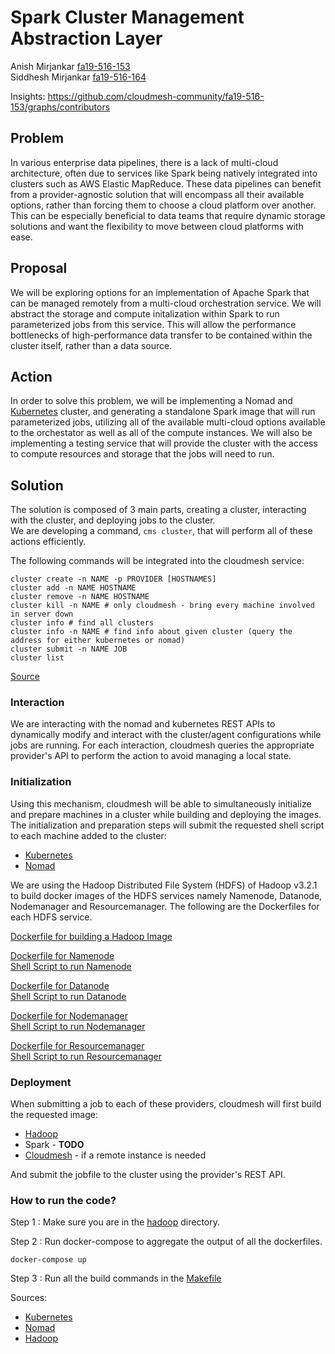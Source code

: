 # Spark Cluster Management Abstraction Layer

Anish Mirjankar [fa19-516-153](https://github.com/cloudmesh-community/fa19-516-153)  
Siddhesh Mirjankar [fa19-516-164](https://github.com/cloudmesh-community/fa19-516-164)

Insights: <https://github.com/cloudmesh-community/fa19-516-153/graphs/contributors>


## Problem

In various enterprise data pipelines, there is a lack of multi-cloud
architecture, often due to services like Spark being natively integrated into
clusters such as AWS Elastic MapReduce.  These data pipelines can benefit from
a provider-agnostic solution that will encompass all their available options,
rather than forcing them to choose a cloud platform over another.  This can be
especially beneficial to data teams that require dynamic storage solutions and 
want the flexibility to move between cloud platforms with ease. 
      

## Proposal

We will be exploring options for an implementation of Apache Spark that can be
managed remotely from a multi-cloud orchestration service.  We will abstract the
storage and compute initalization within Spark to run parameterized jobs from
this service.  This will allow the performance bottlenecks of high-performance
data transfer to be contained within the cluster itself, rather than a data
source.


## Action

In order to solve this problem, we will be implementing a Nomad and [Kubernetes](https://github.com/cloudmesh-community/fa19-516-153/blob/master/project/cloudmesh/images/kubernetes/Kubernetes.md) 
cluster, and generating a standalone Spark image that will run parameterized jobs,
utilizing all of the available multi-cloud options available to the orchestator
as well as all of the compute instances.  We will also be implementing a testing
service that will provide the cluster with the access to compute resources and
storage that the jobs will need to run.


## Solution

The solution is composed of 3 main parts, creating a cluster, interacting with the cluster, and deploying jobs to the cluster.  
We are developing a command, `cms cluster`, that will perform all of these actions efficiently. 

The following commands will be integrated into the cloudmesh service:
```
cluster create -n NAME -p PROVIDER [HOSTNAMES]
cluster add -n NAME HOSTNAME
cluster remove -n NAME HOSTNAME
cluster kill -n NAME # only cloudmesh - bring every machine involved in server down
cluster info # find all clusters
cluster info -n NAME # find info about given cluster (query the address for either kubernetes or nomad)
cluster submit -n NAME JOB
cluster list
```
[Source](cloudmesh/cluster/command/cluster.py)


### Interaction

We are interacting with the nomad and kubernetes REST APIs to dynamically modify and interact with the cluster/agent configurations while jobs are running.  For each interaction, cloudmesh queries the appropriate provider's API to perform the action to avoid managing a local state.


### Initialization

Using this mechanism, cloudmesh will be able to simultaneously initialize and prepare machines in a cluster while building and deploying the images.  
The initialization and preparation steps will submit the requested shell script to each machine added to the cluster:
 - [Kubernetes](cloudmesh/images/kubernetes/build.sh)
 - [Nomad](cloudmesh/images/nomad/build.sh)

We are using the Hadoop Distributed File System (HDFS) of Hadoop v3.2.1 to build docker images of the HDFS services namely Namenode, Datanode, 
Nodemanager and Resourcemanager. The following are the Dockerfiles for each HDFS service.

[Dockerfile for building a Hadoop Image](cloudmesh/images/hadoop/Dockerfile) <br/>

[Dockerfile for Namenode](cloudmesh/images/hadoop/namenode/Dockerfile) <br/>
[Shell Script to run Namenode](cloudmesh/images/hadoop/namenode/run.sh) <br/>

[Dockerfile for Datanode](cloudmesh/images/hadoop/datanode/Dockerfile) <br/>
[Shell Script to run Datanode](cloudmesh/images/hadoop/datanode/run.sh) <br/>

[Dockerfile for Nodemanager](cloudmesh/images/hadoop/nodemanager/Dockerfile) <br/>
[Shell Script to run Nodemanager](cloudmesh/images/hadoop/nodemanager/run.sh) <br/>

[Dockerfile for Resourcemanager](cloudmesh/images/hadoop/resourcemanager/Dockerfile) <br/>
[Shell Script to run Resourcemanager](cloudmesh/images/hadoop/resourcemanager/run.sh) <br/>


### Deployment

When submitting a job to each of these providers, cloudmesh will first build the requested image:
 - [Hadoop](cloudmesh/images/hadoop/Dockerfile)
 - Spark - __TODO__
 - [Cloudmesh](cloudmesh/images/cloudmesh/Dockerfile) - if a remote instance is needed

And submit the jobfile to the cluster using the provider's REST API.


### How to run the code?

Step 1 : Make sure you are in the [hadoop](cloudmesh/images/kubernetes/Hadoop) directory.

Step 2 : Run docker-compose to aggregate the output of all the dockerfiles.
```
docker-compose up
```

Step 3 : Run all the build commands in the [Makefile](cloudmesh/images/kubernetes/Hadoop/Makefile)

Sources:
- [Kubernetes](https://kubernetes.io/docs/setup/#production-environment)
- [Nomad](https://www.nomadproject.io/guides/install/production/index.html)
- [Hadoop](https://hadoop.apache.org/docs/stable/hadoop-project-dist/hadoop-common/ClusterSetup.html)